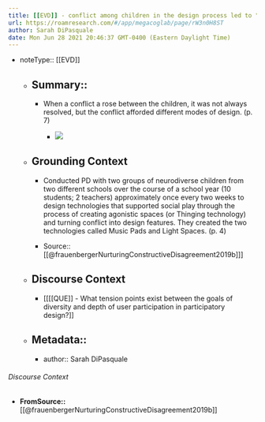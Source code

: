 ```yaml
---
title: [[EVD]] - conflict among children in the design process led to "mixed" or collaborative designs to meet both children's wants [[@frauenbergerNurturingConstructiveDisagreement2019b]]
url: https://roamresearch.com/#/app/megacoglab/page/rW3n0H8ST
author: Sarah DiPasquale
date: Mon Jun 28 2021 20:46:37 GMT-0400 (Eastern Daylight Time)
---
```


- noteType:: [[EVD]]

    - ## Summary::

        - When a conflict a rose between the children, it was not always resolved, but the conflict afforded different modes of design. (p. 7)

            - ![](https://firebasestorage.googleapis.com/v0/b/firescript-577a2.appspot.com/o/imgs%2Fapp%2Fmegacoglab%2Fp6mhAQk3hZ.png?alt=media&token=c2ae529f-86a1-4eb0-8daf-40b9cccc811d)

    - ## **Grounding Context**

        - Conducted PD with two groups of neurodiverse children from two different schools over the course of a school year (10 students; 2 teachers) approximately once every two weeks to design technologies that supported social play through the process of creating agonistic spaces (or Thinging technology) and turning conflict into design features. They created the two technologies called Music Pads and Light Spaces. (p. 4)

        - Source:: [[@frauenbergerNurturingConstructiveDisagreement2019b]]]

    - ## **Discourse Context**

        - [[[[QUE]] - What tension points exist between the goals of diversity and depth of user participation in participatory design?]]

    - ## Metadata::

        - author:: Sarah DiPasquale

###### Discourse Context

- **FromSource::** [[@frauenbergerNurturingConstructiveDisagreement2019b]]

